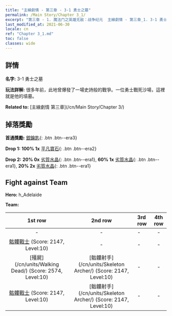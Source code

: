 ```yaml
---
title: "主線劇情 - 第三章 - 3-1 勇士之墓"
permalink: /Main Story/Chapter 3_1/
excerpt: "第三章 - 1. 魔法门之英雄无敌：战争纪元  主線劇情 - 第三章_1. 3-1 勇士之墓"
last_modified_at: 2021-06-30
locale: cn
ref: "Chapter 3_1.md"
toc: false
classes: wide
---
```


## 詳情

 **名字:** 3-1 勇士之墓

 **玩法詳解:** 很多年前，此地曾爆發了一場史詩般的戰爭。一位勇士戰死沙場，這裡就是他的墳墓。

 **Related to:** [主線劇情 第三章](/cn/Main Story/Chapter 3/)

## 掉落獎勵

 **首通獎勵:** [銀鑰匙](/cn/Items/con_693/){: .btn .btn--era3}

 **Drop 1:** **100% 1x** [平凡寶石](/cn/Items/mat_10/){: .btn .btn--era2}

 **Drop 2:** **20% 0x** [劣質水晶](/cn/Items/mat_5/){: .btn .btn--era1}, **60% 1x** [劣質水晶](/cn/Items/mat_5/){: .btn .btn--era1}, **20% 2x** [劣質水晶](/cn/Items/mat_5/){: .btn .btn--era1}


## Fight against Team
 **Hero:** h_Adelaide

 **Team:**


  | 1st row | 2nd row | 3rd row | 4th row |
  |:----:|:----:|:----|:----:|
  | - | - | - | - |
  | [骷髏戰士](/cn/units/Skeleton/) (Score: 2147, Level:10)  | - | - | - |
  | [殭屍](/cn/units/Walking Dead/) (Score: 2574, Level:10)  | [骷髏射手](/cn/units/Skeleton Archer/) (Score: 2147, Level:10)  | - | - |
  | [骷髏戰士](/cn/units/Skeleton/) (Score: 2147, Level:10)  | [骷髏射手](/cn/units/Skeleton Archer/) (Score: 2147, Level:10)  | - | - |


